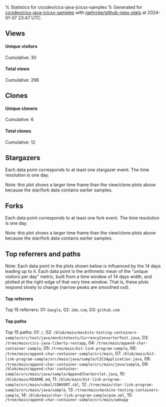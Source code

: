 % Statistics for cicsdev/cics-java-jcicsx-samples
% Generated for [cicsdev/cics-java-jcicsx-samples](https://github.com/cicsdev/cics-java-jcicsx-samples) with [jgehrcke/github-repo-stats](https://github.com/jgehrcke/github-repo-stats) at 2024-01-07 23:47 UTC.


## Views

#### Unique visitors
<div id="chart_views_unique" class="full-width-chart"></div>

Cumulative: 30

#### Total views
<div id="chart_views_total" class="full-width-chart"></div>

Cumulative: 296

<div class="pagebreak-for-print"> </div>

## Clones

#### Unique cloners
<div id="chart_clones_unique" class="full-width-chart"></div>

Cumulative: 6

#### Total clones
<div id="chart_clones_total" class="full-width-chart"></div>

Cumulative: 12



<div class="pagebreak-for-print"> </div>



## Stargazers

Each data point corresponds to at least one stargazer event.
The time resolution is one day.

<div id="chart_stargazers" class="full-width-chart"></div>


Note: this plot shows a larger time frame than the view/clone plots above because the star/fork data contains earlier samples.



## Forks

Each data point corresponds to at least one fork event.
The time resolution is one day.

<div id="chart_forks" class="full-width-chart"></div>


Note: this plot shows a larger time frame than the view/clone plots above because the star/fork data contains earlier samples.



<div class="pagebreak-for-print"> </div>



## Top referrers and paths


Note: Each data point in the plots shown below is influenced by the 14 days
leading up to it. Each data point is the arithmetic mean of the "unique
visitors per day" metric, built from a time window of 14 days width, and
plotted at the right edge of that very time window. That is, these plots
respond slowly to change (narrow peaks are smoothed out).




#### Top referrers


<div id="chart_referrers_top_n_alltime" class="full-width-chart"></div>

Top 15 referrers: 01: `Google`, 02: `ibm.com`, 03: `github.com`





#### Top paths


<div id="chart_paths_top_n_alltime" class="full-width-chart"></div>

Top 15 paths: 01: `/`, 02: `/blob/main/mockito-testing-containers-sample/src/test/java/mockitotests/CurrencyConverterTest.java`, 03: `/tree/main/cics-java-liberty-restapp`, 04: `/tree/main/append-char-container-sample`, 05: `/tree/main/bit-link-program-sample`, 06: `/tree/main/append-char-container-sample/src/main`, 07: `/blob/main/bit-link-program-sample/src/main/java/sample/CICSApplication.java`, 08: `/tree/main/append-char-container-sample/src/main/java/sample`, 09: `/blob/main/append-char-container-sample/src/main/java/sample/AppendCharServlet.java`, 10: `/blob/main/README.md`, 11: `/blob/main/bit-link-program-sample/src/main/cobol/CONVERT.cbl`, 12: `/tree/main/char-link-program-sample/src/main/java/sample`, 13: `/tree/main/mockito-testing-containers-sample`, 14: `/blob/main/char-link-program-sample/pom.xml`, 15: `/tree/main/append-char-container-sample/src/main/webapp`


<script type="text/javascript">
    vegaEmbed('#chart_views_unique', {"$schema": "https://vega.github.io/schema/vega-lite/v4.17.0.json", "config": {"arc": {"fill": "#1b1e23"}, "area": {"fill": "#1b1e23"}, "axisBottom": {"domainColor": "#a9b4c4", "gridColor": "#a9b4c4", "labelColor": "#1b1e23", "labelFont": "relative-mono-11-pitch-pro, Menlo, monospace", "tickColor": "#a9b4c4", "titleColor": "#1b1e23", "titleFont": "relative-mono-11-pitch-pro, Menlo, monospace"}, "axisLeft": {"domainColor": "#a9b4c4", "gridColor": "#a9b4c4", "labelColor": "#1b1e23", "labelFont": "relative-mono-11-pitch-pro, Menlo, monospace", "tickColor": "#a9b4c4", "titleColor": "#1b1e23", "titleFont": "relative-mono-11-pitch-pro, Menlo, monospace"}, "axisX": {"grid": false}, "axisY": {"grid": false, "labelBound": true}, "background": "#FFFFFF", "group": {"fill": "#FFFFFF"}, "header": {"fontWeight": 400, "labelFont": "relative-mono-11-pitch-pro, Menlo, monospace", "titleFont": "relative-mono-11-pitch-pro, Menlo, monospace"}, "legend": {"labelFont": "relative-mono-11-pitch-pro, Menlo, monospace", "symbolSize": 200, "symbolType": "circle", "titleFont": "relative-mono-11-pitch-pro, Menlo, monospace"}, "line": {"color": "#1b1e23", "stroke": "#1b1e23"}, "path": {"stroke": "#1b1e23"}, "point": {"color": "#1b1e23", "cursor": "pointer", "filled": true, "size": 20}, "range": {"category": ["#85a2f7", "#ea9755", "#7eb36a", "#f07071", "#bc85d9", "#e587b6", "#a9b4c4", "#d4c05e", "#64b9c4"]}, "style": {"bar": {"fill": "#1b1e23"}, "text": {"font": "relative-mono-11-pitch-pro, Menlo, monospace", "fontWeight": 400}}, "symbol": {"shape": "circle"}, "title": {"anchor": "start", "font": "relative-mono-11-pitch-pro, Menlo, monospace", "fontWeight": 400}, "trail": {"color": "#1b1e23", "stroke": "#1b1e23"}, "view": {"stroke": null}}, "data": {"name": "data-a4d1e5ecbe4753a35abaa3007c3e2a90"}, "datasets": {"data-a4d1e5ecbe4753a35abaa3007c3e2a90": [{"time": "2023-12-02T00:00:00+00:00", "views_total": 0, "views_unique": 0}, {"time": "2023-12-06T00:00:00+00:00", "views_total": 35, "views_unique": 3}, {"time": "2023-12-07T00:00:00+00:00", "views_total": 18, "views_unique": 5}, {"time": "2023-12-08T00:00:00+00:00", "views_total": 4, "views_unique": 2}, {"time": "2023-12-10T00:00:00+00:00", "views_total": 3, "views_unique": 2}, {"time": "2023-12-11T00:00:00+00:00", "views_total": 0, "views_unique": 0}, {"time": "2023-12-12T00:00:00+00:00", "views_total": 23, "views_unique": 2}, {"time": "2023-12-14T00:00:00+00:00", "views_total": 25, "views_unique": 3}, {"time": "2023-12-15T00:00:00+00:00", "views_total": 2, "views_unique": 1}, {"time": "2023-12-19T00:00:00+00:00", "views_total": 112, "views_unique": 1}, {"time": "2023-12-20T00:00:00+00:00", "views_total": 5, "views_unique": 2}, {"time": "2023-12-21T00:00:00+00:00", "views_total": 11, "views_unique": 1}, {"time": "2023-12-25T00:00:00+00:00", "views_total": 26, "views_unique": 2}, {"time": "2023-12-26T00:00:00+00:00", "views_total": 2, "views_unique": 1}, {"time": "2023-12-29T00:00:00+00:00", "views_total": 0, "views_unique": 0}, {"time": "2024-01-02T00:00:00+00:00", "views_total": 6, "views_unique": 2}, {"time": "2024-01-03T00:00:00+00:00", "views_total": 15, "views_unique": 1}, {"time": "2024-01-04T00:00:00+00:00", "views_total": 8, "views_unique": 1}, {"time": "2024-01-05T00:00:00+00:00", "views_total": 1, "views_unique": 1}]}, "encoding": {"tooltip": [{"field": "views_unique", "format": ".1f", "title": "views (u)", "type": "quantitative"}, {"field": "time", "format": "%B %e, %Y", "title": "date", "type": "temporal"}], "x": {"axis": {"labelAngle": 25}, "field": "time", "scale": {"domain": ["2023-12-02", "2024-01-05"]}, "timeUnit": "yearmonthdate", "title": "date", "type": "temporal"}, "y": {"axis": {}, "field": "views_unique", "scale": {"domain": [0, 5.5], "type": "linear", "zero": true}, "title": "unique views per day", "type": "quantitative"}}, "height": 200, "mark": {"point": true, "type": "line"}, "padding": 10, "width": "container"}, {"actions": false, "renderer": "svg"}).catch(console.error);
vegaEmbed('#chart_views_total', {"$schema": "https://vega.github.io/schema/vega-lite/v4.17.0.json", "config": {"arc": {"fill": "#1b1e23"}, "area": {"fill": "#1b1e23"}, "axisBottom": {"domainColor": "#a9b4c4", "gridColor": "#a9b4c4", "labelColor": "#1b1e23", "labelFont": "relative-mono-11-pitch-pro, Menlo, monospace", "tickColor": "#a9b4c4", "titleColor": "#1b1e23", "titleFont": "relative-mono-11-pitch-pro, Menlo, monospace"}, "axisLeft": {"domainColor": "#a9b4c4", "gridColor": "#a9b4c4", "labelColor": "#1b1e23", "labelFont": "relative-mono-11-pitch-pro, Menlo, monospace", "tickColor": "#a9b4c4", "titleColor": "#1b1e23", "titleFont": "relative-mono-11-pitch-pro, Menlo, monospace"}, "axisX": {"grid": false}, "axisY": {"grid": false, "labelBound": true}, "background": "#FFFFFF", "group": {"fill": "#FFFFFF"}, "header": {"fontWeight": 400, "labelFont": "relative-mono-11-pitch-pro, Menlo, monospace", "titleFont": "relative-mono-11-pitch-pro, Menlo, monospace"}, "legend": {"labelFont": "relative-mono-11-pitch-pro, Menlo, monospace", "symbolSize": 200, "symbolType": "circle", "titleFont": "relative-mono-11-pitch-pro, Menlo, monospace"}, "line": {"color": "#1b1e23", "stroke": "#1b1e23"}, "path": {"stroke": "#1b1e23"}, "point": {"color": "#1b1e23", "cursor": "pointer", "filled": true, "size": 20}, "range": {"category": ["#85a2f7", "#ea9755", "#7eb36a", "#f07071", "#bc85d9", "#e587b6", "#a9b4c4", "#d4c05e", "#64b9c4"]}, "style": {"bar": {"fill": "#1b1e23"}, "text": {"font": "relative-mono-11-pitch-pro, Menlo, monospace", "fontWeight": 400}}, "symbol": {"shape": "circle"}, "title": {"anchor": "start", "font": "relative-mono-11-pitch-pro, Menlo, monospace", "fontWeight": 400}, "trail": {"color": "#1b1e23", "stroke": "#1b1e23"}, "view": {"stroke": null}}, "data": {"name": "data-a4d1e5ecbe4753a35abaa3007c3e2a90"}, "datasets": {"data-a4d1e5ecbe4753a35abaa3007c3e2a90": [{"time": "2023-12-02T00:00:00+00:00", "views_total": 0, "views_unique": 0}, {"time": "2023-12-06T00:00:00+00:00", "views_total": 35, "views_unique": 3}, {"time": "2023-12-07T00:00:00+00:00", "views_total": 18, "views_unique": 5}, {"time": "2023-12-08T00:00:00+00:00", "views_total": 4, "views_unique": 2}, {"time": "2023-12-10T00:00:00+00:00", "views_total": 3, "views_unique": 2}, {"time": "2023-12-11T00:00:00+00:00", "views_total": 0, "views_unique": 0}, {"time": "2023-12-12T00:00:00+00:00", "views_total": 23, "views_unique": 2}, {"time": "2023-12-14T00:00:00+00:00", "views_total": 25, "views_unique": 3}, {"time": "2023-12-15T00:00:00+00:00", "views_total": 2, "views_unique": 1}, {"time": "2023-12-19T00:00:00+00:00", "views_total": 112, "views_unique": 1}, {"time": "2023-12-20T00:00:00+00:00", "views_total": 5, "views_unique": 2}, {"time": "2023-12-21T00:00:00+00:00", "views_total": 11, "views_unique": 1}, {"time": "2023-12-25T00:00:00+00:00", "views_total": 26, "views_unique": 2}, {"time": "2023-12-26T00:00:00+00:00", "views_total": 2, "views_unique": 1}, {"time": "2023-12-29T00:00:00+00:00", "views_total": 0, "views_unique": 0}, {"time": "2024-01-02T00:00:00+00:00", "views_total": 6, "views_unique": 2}, {"time": "2024-01-03T00:00:00+00:00", "views_total": 15, "views_unique": 1}, {"time": "2024-01-04T00:00:00+00:00", "views_total": 8, "views_unique": 1}, {"time": "2024-01-05T00:00:00+00:00", "views_total": 1, "views_unique": 1}]}, "encoding": {"tooltip": [{"field": "views_total", "format": ".1f", "title": "views (t)", "type": "quantitative"}, {"field": "time", "format": "%B %e, %Y", "title": "date", "type": "temporal"}], "x": {"axis": {"labelAngle": 25}, "field": "time", "scale": {"domain": ["2023-12-02", "2024-01-05"]}, "timeUnit": "yearmonthdate", "title": "date", "type": "temporal"}, "y": {"axis": {"values": [1, 10, 50, 100, 500, 1000, 5000, 10000]}, "field": "views_total", "scale": {"domain": [0, 123.20000000000002], "type": "symlog", "zero": true}, "title": "total views per day", "type": "quantitative"}}, "height": 200, "mark": {"point": true, "type": "line"}, "padding": 10, "width": "container"}, {"actions": false, "renderer": "svg"}).catch(console.error);
vegaEmbed('#chart_clones_unique', {"$schema": "https://vega.github.io/schema/vega-lite/v4.17.0.json", "config": {"arc": {"fill": "#1b1e23"}, "area": {"fill": "#1b1e23"}, "axisBottom": {"domainColor": "#a9b4c4", "gridColor": "#a9b4c4", "labelColor": "#1b1e23", "labelFont": "relative-mono-11-pitch-pro, Menlo, monospace", "tickColor": "#a9b4c4", "titleColor": "#1b1e23", "titleFont": "relative-mono-11-pitch-pro, Menlo, monospace"}, "axisLeft": {"domainColor": "#a9b4c4", "gridColor": "#a9b4c4", "labelColor": "#1b1e23", "labelFont": "relative-mono-11-pitch-pro, Menlo, monospace", "tickColor": "#a9b4c4", "titleColor": "#1b1e23", "titleFont": "relative-mono-11-pitch-pro, Menlo, monospace"}, "axisX": {"grid": false}, "axisY": {"grid": false, "labelBound": true}, "background": "#FFFFFF", "group": {"fill": "#FFFFFF"}, "header": {"fontWeight": 400, "labelFont": "relative-mono-11-pitch-pro, Menlo, monospace", "titleFont": "relative-mono-11-pitch-pro, Menlo, monospace"}, "legend": {"labelFont": "relative-mono-11-pitch-pro, Menlo, monospace", "symbolSize": 200, "symbolType": "circle", "titleFont": "relative-mono-11-pitch-pro, Menlo, monospace"}, "line": {"color": "#1b1e23", "stroke": "#1b1e23"}, "path": {"stroke": "#1b1e23"}, "point": {"color": "#1b1e23", "cursor": "pointer", "filled": true, "size": 20}, "range": {"category": ["#85a2f7", "#ea9755", "#7eb36a", "#f07071", "#bc85d9", "#e587b6", "#a9b4c4", "#d4c05e", "#64b9c4"]}, "style": {"bar": {"fill": "#1b1e23"}, "text": {"font": "relative-mono-11-pitch-pro, Menlo, monospace", "fontWeight": 400}}, "symbol": {"shape": "circle"}, "title": {"anchor": "start", "font": "relative-mono-11-pitch-pro, Menlo, monospace", "fontWeight": 400}, "trail": {"color": "#1b1e23", "stroke": "#1b1e23"}, "view": {"stroke": null}}, "data": {"name": "data-2cc2543a3fc7b905edb83a11fe851ef0"}, "datasets": {"data-2cc2543a3fc7b905edb83a11fe851ef0": [{"clones_total": 6, "clones_unique": 1, "time": "2023-12-02T00:00:00+00:00"}, {"clones_total": 1, "clones_unique": 1, "time": "2023-12-06T00:00:00+00:00"}, {"clones_total": 1, "clones_unique": 1, "time": "2023-12-07T00:00:00+00:00"}, {"clones_total": 0, "clones_unique": 0, "time": "2023-12-08T00:00:00+00:00"}, {"clones_total": 0, "clones_unique": 0, "time": "2023-12-10T00:00:00+00:00"}, {"clones_total": 1, "clones_unique": 1, "time": "2023-12-11T00:00:00+00:00"}, {"clones_total": 0, "clones_unique": 0, "time": "2023-12-12T00:00:00+00:00"}, {"clones_total": 0, "clones_unique": 0, "time": "2023-12-14T00:00:00+00:00"}, {"clones_total": 0, "clones_unique": 0, "time": "2023-12-15T00:00:00+00:00"}, {"clones_total": 0, "clones_unique": 0, "time": "2023-12-19T00:00:00+00:00"}, {"clones_total": 0, "clones_unique": 0, "time": "2023-12-20T00:00:00+00:00"}, {"clones_total": 0, "clones_unique": 0, "time": "2023-12-21T00:00:00+00:00"}, {"clones_total": 0, "clones_unique": 0, "time": "2023-12-25T00:00:00+00:00"}, {"clones_total": 0, "clones_unique": 0, "time": "2023-12-26T00:00:00+00:00"}, {"clones_total": 2, "clones_unique": 1, "time": "2023-12-29T00:00:00+00:00"}, {"clones_total": 0, "clones_unique": 0, "time": "2024-01-02T00:00:00+00:00"}, {"clones_total": 0, "clones_unique": 0, "time": "2024-01-03T00:00:00+00:00"}, {"clones_total": 1, "clones_unique": 1, "time": "2024-01-04T00:00:00+00:00"}, {"clones_total": 0, "clones_unique": 0, "time": "2024-01-05T00:00:00+00:00"}]}, "encoding": {"tooltip": [{"field": "clones_unique", "format": ".1f", "title": "clones (u)", "type": "quantitative"}, {"field": "time", "format": "%B %e, %Y", "title": "date", "type": "temporal"}], "x": {"axis": {"labelAngle": 25}, "field": "time", "scale": {"domain": ["2023-12-02", "2024-01-05"]}, "timeUnit": "yearmonthdate", "title": "date", "type": "temporal"}, "y": {"axis": {}, "field": "clones_unique", "scale": {"domain": [0, 1.1], "type": "linear", "zero": true}, "title": "unique clones per day", "type": "quantitative"}}, "height": 200, "mark": {"point": true, "type": "line"}, "padding": 10, "width": "container"}, {"actions": false, "renderer": "svg"}).catch(console.error);
vegaEmbed('#chart_clones_total', {"$schema": "https://vega.github.io/schema/vega-lite/v4.17.0.json", "config": {"arc": {"fill": "#1b1e23"}, "area": {"fill": "#1b1e23"}, "axisBottom": {"domainColor": "#a9b4c4", "gridColor": "#a9b4c4", "labelColor": "#1b1e23", "labelFont": "relative-mono-11-pitch-pro, Menlo, monospace", "tickColor": "#a9b4c4", "titleColor": "#1b1e23", "titleFont": "relative-mono-11-pitch-pro, Menlo, monospace"}, "axisLeft": {"domainColor": "#a9b4c4", "gridColor": "#a9b4c4", "labelColor": "#1b1e23", "labelFont": "relative-mono-11-pitch-pro, Menlo, monospace", "tickColor": "#a9b4c4", "titleColor": "#1b1e23", "titleFont": "relative-mono-11-pitch-pro, Menlo, monospace"}, "axisX": {"grid": false}, "axisY": {"grid": false, "labelBound": true}, "background": "#FFFFFF", "group": {"fill": "#FFFFFF"}, "header": {"fontWeight": 400, "labelFont": "relative-mono-11-pitch-pro, Menlo, monospace", "titleFont": "relative-mono-11-pitch-pro, Menlo, monospace"}, "legend": {"labelFont": "relative-mono-11-pitch-pro, Menlo, monospace", "symbolSize": 200, "symbolType": "circle", "titleFont": "relative-mono-11-pitch-pro, Menlo, monospace"}, "line": {"color": "#1b1e23", "stroke": "#1b1e23"}, "path": {"stroke": "#1b1e23"}, "point": {"color": "#1b1e23", "cursor": "pointer", "filled": true, "size": 20}, "range": {"category": ["#85a2f7", "#ea9755", "#7eb36a", "#f07071", "#bc85d9", "#e587b6", "#a9b4c4", "#d4c05e", "#64b9c4"]}, "style": {"bar": {"fill": "#1b1e23"}, "text": {"font": "relative-mono-11-pitch-pro, Menlo, monospace", "fontWeight": 400}}, "symbol": {"shape": "circle"}, "title": {"anchor": "start", "font": "relative-mono-11-pitch-pro, Menlo, monospace", "fontWeight": 400}, "trail": {"color": "#1b1e23", "stroke": "#1b1e23"}, "view": {"stroke": null}}, "data": {"name": "data-2cc2543a3fc7b905edb83a11fe851ef0"}, "datasets": {"data-2cc2543a3fc7b905edb83a11fe851ef0": [{"clones_total": 6, "clones_unique": 1, "time": "2023-12-02T00:00:00+00:00"}, {"clones_total": 1, "clones_unique": 1, "time": "2023-12-06T00:00:00+00:00"}, {"clones_total": 1, "clones_unique": 1, "time": "2023-12-07T00:00:00+00:00"}, {"clones_total": 0, "clones_unique": 0, "time": "2023-12-08T00:00:00+00:00"}, {"clones_total": 0, "clones_unique": 0, "time": "2023-12-10T00:00:00+00:00"}, {"clones_total": 1, "clones_unique": 1, "time": "2023-12-11T00:00:00+00:00"}, {"clones_total": 0, "clones_unique": 0, "time": "2023-12-12T00:00:00+00:00"}, {"clones_total": 0, "clones_unique": 0, "time": "2023-12-14T00:00:00+00:00"}, {"clones_total": 0, "clones_unique": 0, "time": "2023-12-15T00:00:00+00:00"}, {"clones_total": 0, "clones_unique": 0, "time": "2023-12-19T00:00:00+00:00"}, {"clones_total": 0, "clones_unique": 0, "time": "2023-12-20T00:00:00+00:00"}, {"clones_total": 0, "clones_unique": 0, "time": "2023-12-21T00:00:00+00:00"}, {"clones_total": 0, "clones_unique": 0, "time": "2023-12-25T00:00:00+00:00"}, {"clones_total": 0, "clones_unique": 0, "time": "2023-12-26T00:00:00+00:00"}, {"clones_total": 2, "clones_unique": 1, "time": "2023-12-29T00:00:00+00:00"}, {"clones_total": 0, "clones_unique": 0, "time": "2024-01-02T00:00:00+00:00"}, {"clones_total": 0, "clones_unique": 0, "time": "2024-01-03T00:00:00+00:00"}, {"clones_total": 1, "clones_unique": 1, "time": "2024-01-04T00:00:00+00:00"}, {"clones_total": 0, "clones_unique": 0, "time": "2024-01-05T00:00:00+00:00"}]}, "encoding": {"tooltip": [{"field": "clones_total", "format": ".1f", "title": "clones (t)", "type": "quantitative"}, {"field": "time", "format": "%B %e, %Y", "title": "date", "type": "temporal"}], "x": {"axis": {"labelAngle": 25}, "field": "time", "scale": {"domain": ["2023-12-02", "2024-01-05"]}, "timeUnit": "yearmonthdate", "title": "date", "type": "temporal"}, "y": {"axis": {}, "field": "clones_total", "scale": {"domain": [0, 6.6000000000000005], "type": "linear", "zero": true}, "title": "total clones per day", "type": "quantitative"}}, "height": 200, "mark": {"point": true, "type": "line"}, "padding": 10, "width": "container"}, {"actions": false, "renderer": "svg"}).catch(console.error);
vegaEmbed('#chart_stargazers', {"$schema": "https://vega.github.io/schema/vega-lite/v4.17.0.json", "config": {"arc": {"fill": "#1b1e23"}, "area": {"fill": "#1b1e23"}, "axisBottom": {"domainColor": "#a9b4c4", "gridColor": "#a9b4c4", "labelColor": "#1b1e23", "labelFont": "relative-mono-11-pitch-pro, Menlo, monospace", "tickColor": "#a9b4c4", "titleColor": "#1b1e23", "titleFont": "relative-mono-11-pitch-pro, Menlo, monospace"}, "axisLeft": {"domainColor": "#a9b4c4", "gridColor": "#a9b4c4", "labelColor": "#1b1e23", "labelFont": "relative-mono-11-pitch-pro, Menlo, monospace", "tickColor": "#a9b4c4", "titleColor": "#1b1e23", "titleFont": "relative-mono-11-pitch-pro, Menlo, monospace"}, "axisX": {"grid": false}, "axisY": {"grid": false}, "background": "#FFFFFF", "group": {"fill": "#FFFFFF"}, "header": {"fontWeight": 400, "labelFont": "relative-mono-11-pitch-pro, Menlo, monospace", "titleFont": "relative-mono-11-pitch-pro, Menlo, monospace"}, "legend": {"labelFont": "relative-mono-11-pitch-pro, Menlo, monospace", "symbolSize": 200, "symbolType": "circle", "titleFont": "relative-mono-11-pitch-pro, Menlo, monospace"}, "line": {"color": "#1b1e23", "stroke": "#1b1e23"}, "path": {"stroke": "#1b1e23"}, "point": {"color": "#1b1e23", "cursor": "pointer", "filled": true, "size": 50}, "range": {"category": ["#85a2f7", "#ea9755", "#7eb36a", "#f07071", "#bc85d9", "#e587b6", "#a9b4c4", "#d4c05e", "#64b9c4"]}, "style": {"bar": {"fill": "#1b1e23"}, "text": {"font": "relative-mono-11-pitch-pro, Menlo, monospace", "fontWeight": 400}}, "symbol": {"shape": "circle"}, "title": {"anchor": "start", "font": "relative-mono-11-pitch-pro, Menlo, monospace", "fontWeight": 400}, "trail": {"color": "#1b1e23", "stroke": "#1b1e23"}, "view": {"stroke": null}}, "data": {"name": "data-68264d0a0346630ba057f01dd9ee8069"}, "datasets": {"data-68264d0a0346630ba057f01dd9ee8069": [{"stars_cumulative": 1, "time": "2021-08-04T02:33:10+00:00"}, {"stars_cumulative": 2, "time": "2022-02-01T12:54:04+00:00"}, {"stars_cumulative": 3, "time": "2022-06-27T03:25:07+00:00"}, {"stars_cumulative": 4, "time": "2022-08-08T09:52:22+00:00"}, {"stars_cumulative": 5, "time": "2023-02-24T14:55:46+00:00"}, {"stars_cumulative": 6, "time": "2023-10-12T12:13:36+00:00"}]}, "encoding": {"tooltip": [{"field": "stars_cumulative", "format": "d", "title": "stars", "type": "quantitative"}, {"field": "time", "format": "%B %e, %Y", "title": "date", "type": "temporal"}], "x": {"axis": {"labelAngle": 25}, "field": "time", "scale": {"domain": ["2020-06-11", "2024-01-05"]}, "timeUnit": "yearmonthdate", "title": "date", "type": "temporal"}, "y": {"field": "stars_cumulative", "scale": {"domain": [0, 6.6000000000000005], "zero": true}, "title": "stargazer count (cumulative)", "type": "quantitative"}}, "height": 300, "mark": {"point": true, "type": "line"}, "padding": 10, "width": "container"}, {"actions": false, "renderer": "svg"}).catch(console.error);
vegaEmbed('#chart_forks', {"$schema": "https://vega.github.io/schema/vega-lite/v4.17.0.json", "config": {"arc": {"fill": "#1b1e23"}, "area": {"fill": "#1b1e23"}, "axisBottom": {"domainColor": "#a9b4c4", "gridColor": "#a9b4c4", "labelColor": "#1b1e23", "labelFont": "relative-mono-11-pitch-pro, Menlo, monospace", "tickColor": "#a9b4c4", "titleColor": "#1b1e23", "titleFont": "relative-mono-11-pitch-pro, Menlo, monospace"}, "axisLeft": {"domainColor": "#a9b4c4", "gridColor": "#a9b4c4", "labelColor": "#1b1e23", "labelFont": "relative-mono-11-pitch-pro, Menlo, monospace", "tickColor": "#a9b4c4", "titleColor": "#1b1e23", "titleFont": "relative-mono-11-pitch-pro, Menlo, monospace"}, "axisX": {"grid": false}, "axisY": {"grid": false}, "background": "#FFFFFF", "group": {"fill": "#FFFFFF"}, "header": {"fontWeight": 400, "labelFont": "relative-mono-11-pitch-pro, Menlo, monospace", "titleFont": "relative-mono-11-pitch-pro, Menlo, monospace"}, "legend": {"labelFont": "relative-mono-11-pitch-pro, Menlo, monospace", "symbolSize": 200, "symbolType": "circle", "titleFont": "relative-mono-11-pitch-pro, Menlo, monospace"}, "line": {"color": "#1b1e23", "stroke": "#1b1e23"}, "path": {"stroke": "#1b1e23"}, "point": {"color": "#1b1e23", "cursor": "pointer", "filled": true, "size": 50}, "range": {"category": ["#85a2f7", "#ea9755", "#7eb36a", "#f07071", "#bc85d9", "#e587b6", "#a9b4c4", "#d4c05e", "#64b9c4"]}, "style": {"bar": {"fill": "#1b1e23"}, "text": {"font": "relative-mono-11-pitch-pro, Menlo, monospace", "fontWeight": 400}}, "symbol": {"shape": "circle"}, "title": {"anchor": "start", "font": "relative-mono-11-pitch-pro, Menlo, monospace", "fontWeight": 400}, "trail": {"color": "#1b1e23", "stroke": "#1b1e23"}, "view": {"stroke": null}}, "data": {"name": "data-6dd9a75be88588082e2fb2010bb09348"}, "datasets": {"data-6dd9a75be88588082e2fb2010bb09348": [{"forks_cumulative": 1, "time": "2020-06-11T13:12:21+00:00"}, {"forks_cumulative": 2, "time": "2020-11-13T16:11:03+00:00"}, {"forks_cumulative": 3, "time": "2021-03-09T06:52:12+00:00"}, {"forks_cumulative": 4, "time": "2022-02-01T12:54:07+00:00"}]}, "encoding": {"tooltip": [{"field": "forks_cumulative", "format": "d", "title": "forks", "type": "quantitative"}, {"field": "time", "format": "%B %e, %Y", "title": "date", "type": "temporal"}], "x": {"axis": {"labelAngle": 25}, "field": "time", "scale": {"domain": ["2020-06-11", "2024-01-05"]}, "timeUnit": "yearmonthdate", "title": "date", "type": "temporal"}, "y": {"field": "forks_cumulative", "scale": {"domain": [0, 4.4], "zero": true}, "title": "fork count (cumulative)", "type": "quantitative"}}, "height": 300, "mark": {"point": true, "type": "line"}, "padding": 10, "width": "container"}, {"actions": false, "renderer": "svg"}).catch(console.error);
vegaEmbed('#chart_referrers_top_n_alltime', {"$schema": "https://vega.github.io/schema/vega-lite/v4.17.0.json", "config": {"arc": {"fill": "#1b1e23"}, "area": {"fill": "#1b1e23"}, "axisBottom": {"domainColor": "#a9b4c4", "gridColor": "#a9b4c4", "labelColor": "#1b1e23", "labelFont": "relative-mono-11-pitch-pro, Menlo, monospace", "tickColor": "#a9b4c4", "titleColor": "#1b1e23", "titleFont": "relative-mono-11-pitch-pro, Menlo, monospace"}, "axisLeft": {"domainColor": "#a9b4c4", "gridColor": "#a9b4c4", "labelColor": "#1b1e23", "labelFont": "relative-mono-11-pitch-pro, Menlo, monospace", "tickColor": "#a9b4c4", "titleColor": "#1b1e23", "titleFont": "relative-mono-11-pitch-pro, Menlo, monospace"}, "axisX": {"grid": false}, "axisY": {"grid": false}, "background": "#FFFFFF", "group": {"fill": "#FFFFFF"}, "header": {"fontWeight": 400, "labelFont": "relative-mono-11-pitch-pro, Menlo, monospace", "titleFont": "relative-mono-11-pitch-pro, Menlo, monospace"}, "legend": {"labelFont": "relative-mono-11-pitch-pro, Menlo, monospace", "symbolSize": 200, "symbolType": "circle", "titleFont": "relative-mono-11-pitch-pro, Menlo, monospace"}, "line": {"color": "#1b1e23", "stroke": "#1b1e23"}, "path": {"stroke": "#1b1e23"}, "point": {"color": "#1b1e23", "cursor": "pointer", "filled": true, "size": 30}, "range": {"category": ["#85a2f7", "#ea9755", "#7eb36a", "#f07071", "#bc85d9", "#e587b6", "#a9b4c4", "#d4c05e", "#64b9c4"]}, "style": {"bar": {"fill": "#1b1e23"}, "text": {"font": "relative-mono-11-pitch-pro, Menlo, monospace", "fontWeight": 400}}, "symbol": {"shape": "circle"}, "title": {"anchor": "start", "font": "relative-mono-11-pitch-pro, Menlo, monospace", "fontWeight": 400}, "trail": {"color": "#1b1e23", "stroke": "#1b1e23"}, "view": {"stroke": null}}, "data": {"name": "data-7797c1fb229df434cb4d626d53ab25de"}, "datasets": {"data-7797c1fb229df434cb4d626d53ab25de": [{"referrer": "Google", "time": "2023-12-15T00:00:00+00:00", "views_unique": 7, "views_unique_norm": 0.5}, {"referrer": "Google", "time": "2023-12-16T00:00:00+00:00", "views_unique": 8, "views_unique_norm": 0.5714285714285714}, {"referrer": "Google", "time": "2023-12-17T00:00:00+00:00", "views_unique": 8, "views_unique_norm": 0.5714285714285714}, {"referrer": "Google", "time": "2023-12-18T00:00:00+00:00", "views_unique": 8, "views_unique_norm": 0.5714285714285714}, {"referrer": "Google", "time": "2023-12-19T00:00:00+00:00", "views_unique": 8, "views_unique_norm": 0.5714285714285714}, {"referrer": "Google", "time": "2023-12-20T00:00:00+00:00", "views_unique": 5, "views_unique_norm": 0.35714285714285715}, {"referrer": "Google", "time": "2023-12-21T00:00:00+00:00", "views_unique": 6, "views_unique_norm": 0.42857142857142855}, {"referrer": "Google", "time": "2023-12-22T00:00:00+00:00", "views_unique": 6, "views_unique_norm": 0.42857142857142855}, {"referrer": "Google", "time": "2023-12-23T00:00:00+00:00", "views_unique": 6, "views_unique_norm": 0.42857142857142855}, {"referrer": "Google", "time": "2023-12-24T00:00:00+00:00", "views_unique": 5, "views_unique_norm": 0.35714285714285715}, {"referrer": "Google", "time": "2023-12-25T00:00:00+00:00", "views_unique": 5, "views_unique_norm": 0.35714285714285715}, {"referrer": "Google", "time": "2023-12-26T00:00:00+00:00", "views_unique": 7, "views_unique_norm": 0.5}, {"referrer": "Google", "time": "2023-12-27T00:00:00+00:00", "views_unique": 8, "views_unique_norm": 0.5714285714285714}, {"referrer": "Google", "time": "2023-12-28T00:00:00+00:00", "views_unique": 5, "views_unique_norm": 0.35714285714285715}, {"referrer": "Google", "time": "2023-12-29T00:00:00+00:00", "views_unique": 4, "views_unique_norm": 0.2857142857142857}, {"referrer": "Google", "time": "2023-12-30T00:00:00+00:00", "views_unique": 4, "views_unique_norm": 0.2857142857142857}, {"referrer": "Google", "time": "2023-12-31T00:00:00+00:00", "views_unique": 4, "views_unique_norm": 0.2857142857142857}, {"referrer": "Google", "time": "2024-01-01T00:00:00+00:00", "views_unique": 4, "views_unique_norm": 0.2857142857142857}, {"referrer": "Google", "time": "2024-01-02T00:00:00+00:00", "views_unique": 4, "views_unique_norm": 0.2857142857142857}, {"referrer": "Google", "time": "2024-01-03T00:00:00+00:00", "views_unique": 3, "views_unique_norm": 0.21428571428571427}, {"referrer": "Google", "time": "2024-01-04T00:00:00+00:00", "views_unique": 4, "views_unique_norm": 0.2857142857142857}, {"referrer": "Google", "time": "2024-01-05T00:00:00+00:00", "views_unique": 4, "views_unique_norm": 0.2857142857142857}, {"referrer": "Google", "time": "2024-01-06T00:00:00+00:00", "views_unique": 4, "views_unique_norm": 0.2857142857142857}, {"referrer": "Google", "time": "2024-01-07T00:00:00+00:00", "views_unique": 4, "views_unique_norm": 0.2857142857142857}, {"referrer": "ibm.com", "time": "2023-12-15T00:00:00+00:00", "views_unique": 2, "views_unique_norm": 0.14285714285714285}, {"referrer": "ibm.com", "time": "2023-12-16T00:00:00+00:00", "views_unique": 2, "views_unique_norm": 0.14285714285714285}, {"referrer": "ibm.com", "time": "2023-12-17T00:00:00+00:00", "views_unique": 2, "views_unique_norm": 0.14285714285714285}, {"referrer": "ibm.com", "time": "2023-12-18T00:00:00+00:00", "views_unique": 2, "views_unique_norm": 0.14285714285714285}, {"referrer": "ibm.com", "time": "2023-12-19T00:00:00+00:00", "views_unique": 2, "views_unique_norm": 0.14285714285714285}, {"referrer": "ibm.com", "time": "2023-12-20T00:00:00+00:00", "views_unique": 3, "views_unique_norm": 0.21428571428571427}, {"referrer": "ibm.com", "time": "2023-12-21T00:00:00+00:00", "views_unique": 3, "views_unique_norm": 0.21428571428571427}, {"referrer": "ibm.com", "time": "2023-12-22T00:00:00+00:00", "views_unique": 3, "views_unique_norm": 0.21428571428571427}, {"referrer": "ibm.com", "time": "2023-12-23T00:00:00+00:00", "views_unique": 3, "views_unique_norm": 0.21428571428571427}, {"referrer": "ibm.com", "time": "2023-12-24T00:00:00+00:00", "views_unique": 3, "views_unique_norm": 0.21428571428571427}, {"referrer": "ibm.com", "time": "2023-12-25T00:00:00+00:00", "views_unique": 3, "views_unique_norm": 0.21428571428571427}, {"referrer": "ibm.com", "time": "2023-12-26T00:00:00+00:00", "views_unique": 2, "views_unique_norm": 0.14285714285714285}, {"referrer": "ibm.com", "time": "2023-12-27T00:00:00+00:00", "views_unique": 2, "views_unique_norm": 0.14285714285714285}, {"referrer": "ibm.com", "time": "2023-12-28T00:00:00+00:00", "views_unique": 2, "views_unique_norm": 0.14285714285714285}, {"referrer": "ibm.com", "time": "2023-12-29T00:00:00+00:00", "views_unique": 2, "views_unique_norm": 0.14285714285714285}, {"referrer": "ibm.com", "time": "2023-12-30T00:00:00+00:00", "views_unique": 2, "views_unique_norm": 0.14285714285714285}, {"referrer": "ibm.com", "time": "2023-12-31T00:00:00+00:00", "views_unique": 2, "views_unique_norm": 0.14285714285714285}, {"referrer": "ibm.com", "time": "2024-01-01T00:00:00+00:00", "views_unique": 2, "views_unique_norm": 0.14285714285714285}, {"referrer": "ibm.com", "time": "2024-01-02T00:00:00+00:00", "views_unique": 1, "views_unique_norm": 0.07142857142857142}, {"referrer": "ibm.com", "time": "2024-01-03T00:00:00+00:00", "views_unique": 1, "views_unique_norm": 0.07142857142857142}, {"referrer": "ibm.com", "time": "2024-01-04T00:00:00+00:00", "views_unique": 1, "views_unique_norm": 0.07142857142857142}, {"referrer": "ibm.com", "time": "2024-01-05T00:00:00+00:00", "views_unique": 1, "views_unique_norm": 0.07142857142857142}, {"referrer": "ibm.com", "time": "2024-01-06T00:00:00+00:00", "views_unique": 2, "views_unique_norm": 0.14285714285714285}, {"referrer": "ibm.com", "time": "2024-01-07T00:00:00+00:00", "views_unique": 2, "views_unique_norm": 0.14285714285714285}, {"referrer": "github.com", "time": "2023-12-15T00:00:00+00:00", "views_unique": 1, "views_unique_norm": 0.07142857142857142}, {"referrer": "github.com", "time": "2023-12-16T00:00:00+00:00", "views_unique": 1, "views_unique_norm": 0.07142857142857142}, {"referrer": "github.com", "time": "2023-12-17T00:00:00+00:00", "views_unique": 1, "views_unique_norm": 0.07142857142857142}, {"referrer": "github.com", "time": "2023-12-18T00:00:00+00:00", "views_unique": 1, "views_unique_norm": 0.07142857142857142}, {"referrer": "github.com", "time": "2023-12-19T00:00:00+00:00", "views_unique": 1, "views_unique_norm": 0.07142857142857142}, {"referrer": "github.com", "time": "2023-12-20T00:00:00+00:00", "views_unique": 1, "views_unique_norm": 0.07142857142857142}, {"referrer": "github.com", "time": "2023-12-21T00:00:00+00:00", "views_unique": 1, "views_unique_norm": 0.07142857142857142}, {"referrer": "github.com", "time": "2023-12-22T00:00:00+00:00", "views_unique": 2, "views_unique_norm": 0.14285714285714285}, {"referrer": "github.com", "time": "2023-12-23T00:00:00+00:00", "views_unique": 2, "views_unique_norm": 0.14285714285714285}, {"referrer": "github.com", "time": "2023-12-24T00:00:00+00:00", "views_unique": 2, "views_unique_norm": 0.14285714285714285}, {"referrer": "github.com", "time": "2023-12-25T00:00:00+00:00", "views_unique": 2, "views_unique_norm": 0.14285714285714285}, {"referrer": "github.com", "time": "2023-12-26T00:00:00+00:00", "views_unique": 1, "views_unique_norm": 0.07142857142857142}, {"referrer": "github.com", "time": "2023-12-27T00:00:00+00:00", "views_unique": 1, "views_unique_norm": 0.07142857142857142}, {"referrer": "github.com", "time": "2023-12-28T00:00:00+00:00", "views_unique": 1, "views_unique_norm": 0.07142857142857142}, {"referrer": "github.com", "time": "2023-12-29T00:00:00+00:00", "views_unique": 1, "views_unique_norm": 0.07142857142857142}, {"referrer": "github.com", "time": "2023-12-30T00:00:00+00:00", "views_unique": 1, "views_unique_norm": 0.07142857142857142}, {"referrer": "github.com", "time": "2023-12-31T00:00:00+00:00", "views_unique": 1, "views_unique_norm": 0.07142857142857142}, {"referrer": "github.com", "time": "2024-01-01T00:00:00+00:00", "views_unique": 1, "views_unique_norm": 0.07142857142857142}, {"referrer": "github.com", "time": "2024-01-02T00:00:00+00:00", "views_unique": 1, "views_unique_norm": 0.07142857142857142}, {"referrer": "github.com", "time": "2024-01-03T00:00:00+00:00", "views_unique": 2, "views_unique_norm": 0.14285714285714285}, {"referrer": "github.com", "time": "2024-01-04T00:00:00+00:00", "views_unique": 1, "views_unique_norm": 0.07142857142857142}, {"referrer": "github.com", "time": "2024-01-05T00:00:00+00:00", "views_unique": 1, "views_unique_norm": 0.07142857142857142}, {"referrer": "github.com", "time": "2024-01-06T00:00:00+00:00", "views_unique": 1, "views_unique_norm": 0.07142857142857142}, {"referrer": "github.com", "time": "2024-01-07T00:00:00+00:00", "views_unique": 1, "views_unique_norm": 0.07142857142857142}]}, "encoding": {"color": {"field": "referrer", "legend": {"direction": "vertical", "orient": "top", "title": "Legend:"}, "sort": {"field": "order"}, "type": "nominal"}, "tooltip": [{"field": "referrer", "type": "nominal"}, {"field": "views_unique_norm", "format": ".2f", "title": "views (14d mean)", "type": "quantitative"}, {"field": "time", "format": "%B %e, %Y", "title": "date", "type": "temporal"}], "x": {"axis": {"labelAngle": 25}, "field": "time", "scale": {"domain": ["2023-12-02", "2024-01-05"]}, "timeUnit": "yearmonthdate", "title": "date", "type": "temporal"}, "y": {"field": "views_unique_norm", "scale": {"domain": [0, 0.6285714285714286], "type": "linear", "zero": true}, "title": "unique visitors per day (mean from last 14 days)", "type": "quantitative"}}, "height": 300, "mark": {"point": true, "type": "line"}, "padding": 10, "width": "container"}, {"actions": false, "renderer": "svg"}).catch(console.error);
vegaEmbed('#chart_paths_top_n_alltime', {"$schema": "https://vega.github.io/schema/vega-lite/v4.17.0.json", "config": {"arc": {"fill": "#1b1e23"}, "area": {"fill": "#1b1e23"}, "axisBottom": {"domainColor": "#a9b4c4", "gridColor": "#a9b4c4", "labelColor": "#1b1e23", "labelFont": "relative-mono-11-pitch-pro, Menlo, monospace", "tickColor": "#a9b4c4", "titleColor": "#1b1e23", "titleFont": "relative-mono-11-pitch-pro, Menlo, monospace"}, "axisLeft": {"domainColor": "#a9b4c4", "gridColor": "#a9b4c4", "labelColor": "#1b1e23", "labelFont": "relative-mono-11-pitch-pro, Menlo, monospace", "tickColor": "#a9b4c4", "titleColor": "#1b1e23", "titleFont": "relative-mono-11-pitch-pro, Menlo, monospace"}, "axisX": {"grid": false}, "axisY": {"grid": false}, "background": "#FFFFFF", "group": {"fill": "#FFFFFF"}, "header": {"fontWeight": 400, "labelFont": "relative-mono-11-pitch-pro, Menlo, monospace", "titleFont": "relative-mono-11-pitch-pro, Menlo, monospace"}, "legend": {"labelFont": "relative-mono-11-pitch-pro, Menlo, monospace", "symbolSize": 200, "symbolType": "circle", "titleFont": "relative-mono-11-pitch-pro, Menlo, monospace"}, "line": {"color": "#1b1e23", "stroke": "#1b1e23"}, "path": {"stroke": "#1b1e23"}, "point": {"color": "#1b1e23", "cursor": "pointer", "filled": true, "size": 30}, "range": {"category": ["#85a2f7", "#ea9755", "#7eb36a", "#f07071", "#bc85d9", "#e587b6", "#a9b4c4", "#d4c05e", "#64b9c4"]}, "style": {"bar": {"fill": "#1b1e23"}, "text": {"font": "relative-mono-11-pitch-pro, Menlo, monospace", "fontWeight": 400}}, "symbol": {"shape": "circle"}, "title": {"anchor": "start", "font": "relative-mono-11-pitch-pro, Menlo, monospace", "fontWeight": 400}, "trail": {"color": "#1b1e23", "stroke": "#1b1e23"}, "view": {"stroke": null}}, "data": {"name": "data-a5bf4ee83b242b72130759e38c35a49d"}, "datasets": {"data-a5bf4ee83b242b72130759e38c35a49d": [{"path": "/", "time": "2023-12-15T00:00:00+00:00", "views_unique": 9.0, "views_unique_norm": 0.6428571428571429}, {"path": "/", "time": "2023-12-16T00:00:00+00:00", "views_unique": 9.0, "views_unique_norm": 0.6428571428571429}, {"path": "/", "time": "2023-12-17T00:00:00+00:00", "views_unique": 9.0, "views_unique_norm": 0.6428571428571429}, {"path": "/", "time": "2023-12-18T00:00:00+00:00", "views_unique": 9.0, "views_unique_norm": 0.6428571428571429}, {"path": "/", "time": "2023-12-19T00:00:00+00:00", "views_unique": 9.0, "views_unique_norm": 0.6428571428571429}, {"path": "/", "time": "2023-12-20T00:00:00+00:00", "views_unique": 9.0, "views_unique_norm": 0.6428571428571429}, {"path": "/", "time": "2023-12-21T00:00:00+00:00", "views_unique": 8.0, "views_unique_norm": 0.5714285714285714}, {"path": "/", "time": "2023-12-22T00:00:00+00:00", "views_unique": 9.0, "views_unique_norm": 0.6428571428571429}, {"path": "/", "time": "2023-12-23T00:00:00+00:00", "views_unique": 9.0, "views_unique_norm": 0.6428571428571429}, {"path": "/", "time": "2023-12-24T00:00:00+00:00", "views_unique": 8.0, "views_unique_norm": 0.5714285714285714}, {"path": "/", "time": "2023-12-25T00:00:00+00:00", "views_unique": 8.0, "views_unique_norm": 0.5714285714285714}, {"path": "/", "time": "2023-12-26T00:00:00+00:00", "views_unique": 8.0, "views_unique_norm": 0.5714285714285714}, {"path": "/", "time": "2023-12-27T00:00:00+00:00", "views_unique": 8.0, "views_unique_norm": 0.5714285714285714}, {"path": "/", "time": "2023-12-28T00:00:00+00:00", "views_unique": null, "views_unique_norm": null}, {"path": "/", "time": "2023-12-29T00:00:00+00:00", "views_unique": 5.0, "views_unique_norm": 0.35714285714285715}, {"path": "/", "time": "2023-12-30T00:00:00+00:00", "views_unique": 5.0, "views_unique_norm": 0.35714285714285715}, {"path": "/", "time": "2023-12-31T00:00:00+00:00", "views_unique": 5.0, "views_unique_norm": 0.35714285714285715}, {"path": "/", "time": "2024-01-01T00:00:00+00:00", "views_unique": 5.0, "views_unique_norm": 0.35714285714285715}, {"path": "/", "time": "2024-01-02T00:00:00+00:00", "views_unique": 4.0, "views_unique_norm": 0.2857142857142857}, {"path": "/", "time": "2024-01-03T00:00:00+00:00", "views_unique": 5.0, "views_unique_norm": 0.35714285714285715}, {"path": "/", "time": "2024-01-04T00:00:00+00:00", "views_unique": 5.0, "views_unique_norm": 0.35714285714285715}, {"path": "/", "time": "2024-01-05T00:00:00+00:00", "views_unique": 5.0, "views_unique_norm": 0.35714285714285715}, {"path": "/", "time": "2024-01-06T00:00:00+00:00", "views_unique": 6.0, "views_unique_norm": 0.42857142857142855}, {"path": "/", "time": "2024-01-07T00:00:00+00:00", "views_unique": 6.0, "views_unique_norm": 0.42857142857142855}, {"path": "/blob/main/mockito-testing-containers-sample/src/test/java/mockitotests/CurrencyConverterTest.java", "time": "2023-12-15T00:00:00+00:00", "views_unique": 3.0, "views_unique_norm": 0.21428571428571427}, {"path": "/blob/main/mockito-testing-containers-sample/src/test/java/mockitotests/CurrencyConverterTest.java", "time": "2023-12-16T00:00:00+00:00", "views_unique": 4.0, "views_unique_norm": 0.2857142857142857}, {"path": "/blob/main/mockito-testing-containers-sample/src/test/java/mockitotests/CurrencyConverterTest.java", "time": "2023-12-17T00:00:00+00:00", "views_unique": 4.0, "views_unique_norm": 0.2857142857142857}, {"path": "/blob/main/mockito-testing-containers-sample/src/test/java/mockitotests/CurrencyConverterTest.java", "time": "2023-12-18T00:00:00+00:00", "views_unique": 4.0, "views_unique_norm": 0.2857142857142857}, {"path": "/blob/main/mockito-testing-containers-sample/src/test/java/mockitotests/CurrencyConverterTest.java", "time": "2023-12-19T00:00:00+00:00", "views_unique": 4.0, "views_unique_norm": 0.2857142857142857}, {"path": "/blob/main/mockito-testing-containers-sample/src/test/java/mockitotests/CurrencyConverterTest.java", "time": "2023-12-20T00:00:00+00:00", "views_unique": 3.0, "views_unique_norm": 0.21428571428571427}, {"path": "/blob/main/mockito-testing-containers-sample/src/test/java/mockitotests/CurrencyConverterTest.java", "time": "2023-12-21T00:00:00+00:00", "views_unique": 4.0, "views_unique_norm": 0.2857142857142857}, {"path": "/blob/main/mockito-testing-containers-sample/src/test/java/mockitotests/CurrencyConverterTest.java", "time": "2023-12-22T00:00:00+00:00", "views_unique": 4.0, "views_unique_norm": 0.2857142857142857}, {"path": "/blob/main/mockito-testing-containers-sample/src/test/java/mockitotests/CurrencyConverterTest.java", "time": "2023-12-23T00:00:00+00:00", "views_unique": 4.0, "views_unique_norm": 0.2857142857142857}, {"path": "/blob/main/mockito-testing-containers-sample/src/test/java/mockitotests/CurrencyConverterTest.java", "time": "2023-12-24T00:00:00+00:00", "views_unique": 4.0, "views_unique_norm": 0.2857142857142857}, {"path": "/blob/main/mockito-testing-containers-sample/src/test/java/mockitotests/CurrencyConverterTest.java", "time": "2023-12-25T00:00:00+00:00", "views_unique": 4.0, "views_unique_norm": 0.2857142857142857}, {"path": "/blob/main/mockito-testing-containers-sample/src/test/java/mockitotests/CurrencyConverterTest.java", "time": "2023-12-26T00:00:00+00:00", "views_unique": 4.0, "views_unique_norm": 0.2857142857142857}, {"path": "/blob/main/mockito-testing-containers-sample/src/test/java/mockitotests/CurrencyConverterTest.java", "time": "2023-12-27T00:00:00+00:00", "views_unique": 5.0, "views_unique_norm": 0.35714285714285715}, {"path": "/blob/main/mockito-testing-containers-sample/src/test/java/mockitotests/CurrencyConverterTest.java", "time": "2023-12-28T00:00:00+00:00", "views_unique": 3.0, "views_unique_norm": 0.21428571428571427}, {"path": "/blob/main/mockito-testing-containers-sample/src/test/java/mockitotests/CurrencyConverterTest.java", "time": "2023-12-29T00:00:00+00:00", "views_unique": null, "views_unique_norm": null}, {"path": "/blob/main/mockito-testing-containers-sample/src/test/java/mockitotests/CurrencyConverterTest.java", "time": "2023-12-30T00:00:00+00:00", "views_unique": null, "views_unique_norm": null}, {"path": "/blob/main/mockito-testing-containers-sample/src/test/java/mockitotests/CurrencyConverterTest.java", "time": "2023-12-31T00:00:00+00:00", "views_unique": null, "views_unique_norm": null}, {"path": "/blob/main/mockito-testing-containers-sample/src/test/java/mockitotests/CurrencyConverterTest.java", "time": "2024-01-01T00:00:00+00:00", "views_unique": null, "views_unique_norm": null}, {"path": "/blob/main/mockito-testing-containers-sample/src/test/java/mockitotests/CurrencyConverterTest.java", "time": "2024-01-02T00:00:00+00:00", "views_unique": 2.0, "views_unique_norm": 0.14285714285714285}, {"path": "/blob/main/mockito-testing-containers-sample/src/test/java/mockitotests/CurrencyConverterTest.java", "time": "2024-01-03T00:00:00+00:00", "views_unique": 1.0, "views_unique_norm": 0.07142857142857142}, {"path": "/blob/main/mockito-testing-containers-sample/src/test/java/mockitotests/CurrencyConverterTest.java", "time": "2024-01-04T00:00:00+00:00", "views_unique": null, "views_unique_norm": null}, {"path": "/blob/main/mockito-testing-containers-sample/src/test/java/mockitotests/CurrencyConverterTest.java", "time": "2024-01-05T00:00:00+00:00", "views_unique": null, "views_unique_norm": null}, {"path": "/blob/main/mockito-testing-containers-sample/src/test/java/mockitotests/CurrencyConverterTest.java", "time": "2024-01-06T00:00:00+00:00", "views_unique": null, "views_unique_norm": null}, {"path": "/blob/main/mockito-testing-containers-sample/src/test/java/mockitotests/CurrencyConverterTest.java", "time": "2024-01-07T00:00:00+00:00", "views_unique": null, "views_unique_norm": null}, {"path": "/tree/main/cics-java-liberty-restapp", "time": "2023-12-15T00:00:00+00:00", "views_unique": null, "views_unique_norm": null}, {"path": "/tree/main/cics-java-liberty-restapp", "time": "2023-12-16T00:00:00+00:00", "views_unique": null, "views_unique_norm": null}, {"path": "/tree/main/cics-java-liberty-restapp", "time": "2023-12-17T00:00:00+00:00", "views_unique": null, "views_unique_norm": null}, {"path": "/tree/main/cics-java-liberty-restapp", "time": "2023-12-18T00:00:00+00:00", "views_unique": null, "views_unique_norm": null}, {"path": "/tree/main/cics-java-liberty-restapp", "time": "2023-12-19T00:00:00+00:00", "views_unique": null, "views_unique_norm": null}, {"path": "/tree/main/cics-java-liberty-restapp", "time": "2023-12-20T00:00:00+00:00", "views_unique": null, "views_unique_norm": null}, {"path": "/tree/main/cics-java-liberty-restapp", "time": "2023-12-21T00:00:00+00:00", "views_unique": 3.0, "views_unique_norm": 0.21428571428571427}, {"path": "/tree/main/cics-java-liberty-restapp", "time": "2023-12-22T00:00:00+00:00", "views_unique": 4.0, "views_unique_norm": 0.2857142857142857}, {"path": "/tree/main/cics-java-liberty-restapp", "time": "2023-12-23T00:00:00+00:00", "views_unique": 4.0, "views_unique_norm": 0.2857142857142857}, {"path": "/tree/main/cics-java-liberty-restapp", "time": "2023-12-24T00:00:00+00:00", "views_unique": 4.0, "views_unique_norm": 0.2857142857142857}, {"path": "/tree/main/cics-java-liberty-restapp", "time": "2023-12-25T00:00:00+00:00", "views_unique": 4.0, "views_unique_norm": 0.2857142857142857}, {"path": "/tree/main/cics-java-liberty-restapp", "time": "2023-12-26T00:00:00+00:00", "views_unique": 3.0, "views_unique_norm": 0.21428571428571427}, {"path": "/tree/main/cics-java-liberty-restapp", "time": "2023-12-27T00:00:00+00:00", "views_unique": 3.0, "views_unique_norm": 0.21428571428571427}, {"path": "/tree/main/cics-java-liberty-restapp", "time": "2023-12-28T00:00:00+00:00", "views_unique": 3.0, "views_unique_norm": 0.21428571428571427}, {"path": "/tree/main/cics-java-liberty-restapp", "time": "2023-12-29T00:00:00+00:00", "views_unique": 3.0, "views_unique_norm": 0.21428571428571427}, {"path": "/tree/main/cics-java-liberty-restapp", "time": "2023-12-30T00:00:00+00:00", "views_unique": 3.0, "views_unique_norm": 0.21428571428571427}, {"path": "/tree/main/cics-java-liberty-restapp", "time": "2023-12-31T00:00:00+00:00", "views_unique": 3.0, "views_unique_norm": 0.21428571428571427}, {"path": "/tree/main/cics-java-liberty-restapp", "time": "2024-01-01T00:00:00+00:00", "views_unique": 3.0, "views_unique_norm": 0.21428571428571427}, {"path": "/tree/main/cics-java-liberty-restapp", "time": "2024-01-02T00:00:00+00:00", "views_unique": 2.0, "views_unique_norm": 0.14285714285714285}, {"path": "/tree/main/cics-java-liberty-restapp", "time": "2024-01-03T00:00:00+00:00", "views_unique": null, "views_unique_norm": null}, {"path": "/tree/main/cics-java-liberty-restapp", "time": "2024-01-04T00:00:00+00:00", "views_unique": null, "views_unique_norm": null}, {"path": "/tree/main/cics-java-liberty-restapp", "time": "2024-01-05T00:00:00+00:00", "views_unique": null, "views_unique_norm": null}, {"path": "/tree/main/cics-java-liberty-restapp", "time": "2024-01-06T00:00:00+00:00", "views_unique": null, "views_unique_norm": null}, {"path": "/tree/main/cics-java-liberty-restapp", "time": "2024-01-07T00:00:00+00:00", "views_unique": null, "views_unique_norm": null}, {"path": "/tree/main/append-char-container-sample", "time": "2023-12-15T00:00:00+00:00", "views_unique": 2.0, "views_unique_norm": 0.14285714285714285}, {"path": "/tree/main/append-char-container-sample", "time": "2023-12-16T00:00:00+00:00", "views_unique": 2.0, "views_unique_norm": 0.14285714285714285}, {"path": "/tree/main/append-char-container-sample", "time": "2023-12-17T00:00:00+00:00", "views_unique": 2.0, "views_unique_norm": 0.14285714285714285}, {"path": "/tree/main/append-char-container-sample", "time": "2023-12-18T00:00:00+00:00", "views_unique": 2.0, "views_unique_norm": 0.14285714285714285}, {"path": "/tree/main/append-char-container-sample", "time": "2023-12-19T00:00:00+00:00", "views_unique": 2.0, "views_unique_norm": 0.14285714285714285}, {"path": "/tree/main/append-char-container-sample", "time": "2023-12-20T00:00:00+00:00", "views_unique": 3.0, "views_unique_norm": 0.21428571428571427}, {"path": "/tree/main/append-char-container-sample", "time": "2023-12-21T00:00:00+00:00", "views_unique": 3.0, "views_unique_norm": 0.21428571428571427}, {"path": "/tree/main/append-char-container-sample", "time": "2023-12-22T00:00:00+00:00", "views_unique": 3.0, "views_unique_norm": 0.21428571428571427}, {"path": "/tree/main/append-char-container-sample", "time": "2023-12-23T00:00:00+00:00", "views_unique": 3.0, "views_unique_norm": 0.21428571428571427}, {"path": "/tree/main/append-char-container-sample", "time": "2023-12-24T00:00:00+00:00", "views_unique": 3.0, "views_unique_norm": 0.21428571428571427}, {"path": "/tree/main/append-char-container-sample", "time": "2023-12-25T00:00:00+00:00", "views_unique": 3.0, "views_unique_norm": 0.21428571428571427}, {"path": "/tree/main/append-char-container-sample", "time": "2023-12-26T00:00:00+00:00", "views_unique": 3.0, "views_unique_norm": 0.21428571428571427}, {"path": "/tree/main/append-char-container-sample", "time": "2023-12-27T00:00:00+00:00", "views_unique": 3.0, "views_unique_norm": 0.21428571428571427}, {"path": "/tree/main/append-char-container-sample", "time": "2023-12-28T00:00:00+00:00", "views_unique": 2.0, "views_unique_norm": 0.14285714285714285}, {"path": "/tree/main/append-char-container-sample", "time": "2023-12-29T00:00:00+00:00", "views_unique": 2.0, "views_unique_norm": 0.14285714285714285}, {"path": "/tree/main/append-char-container-sample", "time": "2023-12-30T00:00:00+00:00", "views_unique": 2.0, "views_unique_norm": 0.14285714285714285}, {"path": "/tree/main/append-char-container-sample", "time": "2023-12-31T00:00:00+00:00", "views_unique": 2.0, "views_unique_norm": 0.14285714285714285}, {"path": "/tree/main/append-char-container-sample", "time": "2024-01-01T00:00:00+00:00", "views_unique": 2.0, "views_unique_norm": 0.14285714285714285}, {"path": "/tree/main/append-char-container-sample", "time": "2024-01-02T00:00:00+00:00", "views_unique": 1.0, "views_unique_norm": 0.07142857142857142}, {"path": "/tree/main/append-char-container-sample", "time": "2024-01-03T00:00:00+00:00", "views_unique": 2.0, "views_unique_norm": 0.14285714285714285}, {"path": "/tree/main/append-char-container-sample", "time": "2024-01-04T00:00:00+00:00", "views_unique": 2.0, "views_unique_norm": 0.14285714285714285}, {"path": "/tree/main/append-char-container-sample", "time": "2024-01-05T00:00:00+00:00", "views_unique": 2.0, "views_unique_norm": 0.14285714285714285}, {"path": "/tree/main/append-char-container-sample", "time": "2024-01-06T00:00:00+00:00", "views_unique": 2.0, "views_unique_norm": 0.14285714285714285}, {"path": "/tree/main/append-char-container-sample", "time": "2024-01-07T00:00:00+00:00", "views_unique": 2.0, "views_unique_norm": 0.14285714285714285}, {"path": "/tree/main/bit-link-program-sample", "time": "2023-12-15T00:00:00+00:00", "views_unique": null, "views_unique_norm": null}, {"path": "/tree/main/bit-link-program-sample", "time": "2023-12-16T00:00:00+00:00", "views_unique": null, "views_unique_norm": null}, {"path": "/tree/main/bit-link-program-sample", "time": "2023-12-17T00:00:00+00:00", "views_unique": null, "views_unique_norm": null}, {"path": "/tree/main/bit-link-program-sample", "time": "2023-12-18T00:00:00+00:00", "views_unique": null, "views_unique_norm": null}, {"path": "/tree/main/bit-link-program-sample", "time": "2023-12-19T00:00:00+00:00", "views_unique": null, "views_unique_norm": null}, {"path": "/tree/main/bit-link-program-sample", "time": "2023-12-20T00:00:00+00:00", "views_unique": null, "views_unique_norm": null}, {"path": "/tree/main/bit-link-program-sample", "time": "2023-12-21T00:00:00+00:00", "views_unique": null, "views_unique_norm": null}, {"path": "/tree/main/bit-link-program-sample", "time": "2023-12-22T00:00:00+00:00", "views_unique": null, "views_unique_norm": null}, {"path": "/tree/main/bit-link-program-sample", "time": "2023-12-23T00:00:00+00:00", "views_unique": null, "views_unique_norm": null}, {"path": "/tree/main/bit-link-program-sample", "time": "2023-12-24T00:00:00+00:00", "views_unique": null, "views_unique_norm": null}, {"path": "/tree/main/bit-link-program-sample", "time": "2023-12-25T00:00:00+00:00", "views_unique": null, "views_unique_norm": null}, {"path": "/tree/main/bit-link-program-sample", "time": "2023-12-26T00:00:00+00:00", "views_unique": 2.0, "views_unique_norm": 0.14285714285714285}, {"path": "/tree/main/bit-link-program-sample", "time": "2023-12-27T00:00:00+00:00", "views_unique": 2.0, "views_unique_norm": 0.14285714285714285}, {"path": "/tree/main/bit-link-program-sample", "time": "2023-12-28T00:00:00+00:00", "views_unique": 2.0, "views_unique_norm": 0.14285714285714285}, {"path": "/tree/main/bit-link-program-sample", "time": "2023-12-29T00:00:00+00:00", "views_unique": 2.0, "views_unique_norm": 0.14285714285714285}, {"path": "/tree/main/bit-link-program-sample", "time": "2023-12-30T00:00:00+00:00", "views_unique": 2.0, "views_unique_norm": 0.14285714285714285}, {"path": "/tree/main/bit-link-program-sample", "time": "2023-12-31T00:00:00+00:00", "views_unique": 2.0, "views_unique_norm": 0.14285714285714285}, {"path": "/tree/main/bit-link-program-sample", "time": "2024-01-01T00:00:00+00:00", "views_unique": 2.0, "views_unique_norm": 0.14285714285714285}, {"path": "/tree/main/bit-link-program-sample", "time": "2024-01-02T00:00:00+00:00", "views_unique": 1.0, "views_unique_norm": 0.07142857142857142}, {"path": "/tree/main/bit-link-program-sample", "time": "2024-01-03T00:00:00+00:00", "views_unique": 2.0, "views_unique_norm": 0.14285714285714285}, {"path": "/tree/main/bit-link-program-sample", "time": "2024-01-04T00:00:00+00:00", "views_unique": 3.0, "views_unique_norm": 0.21428571428571427}, {"path": "/tree/main/bit-link-program-sample", "time": "2024-01-05T00:00:00+00:00", "views_unique": 3.0, "views_unique_norm": 0.21428571428571427}, {"path": "/tree/main/bit-link-program-sample", "time": "2024-01-06T00:00:00+00:00", "views_unique": 3.0, "views_unique_norm": 0.21428571428571427}, {"path": "/tree/main/bit-link-program-sample", "time": "2024-01-07T00:00:00+00:00", "views_unique": 3.0, "views_unique_norm": 0.21428571428571427}, {"path": "/tree/main/append-char-container-sample/src/main", "time": "2023-12-15T00:00:00+00:00", "views_unique": 2.0, "views_unique_norm": 0.14285714285714285}, {"path": "/tree/main/append-char-container-sample/src/main", "time": "2023-12-16T00:00:00+00:00", "views_unique": 2.0, "views_unique_norm": 0.14285714285714285}, {"path": "/tree/main/append-char-container-sample/src/main", "time": "2023-12-17T00:00:00+00:00", "views_unique": 2.0, "views_unique_norm": 0.14285714285714285}, {"path": "/tree/main/append-char-container-sample/src/main", "time": "2023-12-18T00:00:00+00:00", "views_unique": 2.0, "views_unique_norm": 0.14285714285714285}, {"path": "/tree/main/append-char-container-sample/src/main", "time": "2023-12-19T00:00:00+00:00", "views_unique": 2.0, "views_unique_norm": 0.14285714285714285}, {"path": "/tree/main/append-char-container-sample/src/main", "time": "2023-12-20T00:00:00+00:00", "views_unique": 3.0, "views_unique_norm": 0.21428571428571427}, {"path": "/tree/main/append-char-container-sample/src/main", "time": "2023-12-21T00:00:00+00:00", "views_unique": 3.0, "views_unique_norm": 0.21428571428571427}, {"path": "/tree/main/append-char-container-sample/src/main", "time": "2023-12-22T00:00:00+00:00", "views_unique": 3.0, "views_unique_norm": 0.21428571428571427}, {"path": "/tree/main/append-char-container-sample/src/main", "time": "2023-12-23T00:00:00+00:00", "views_unique": 3.0, "views_unique_norm": 0.21428571428571427}, {"path": "/tree/main/append-char-container-sample/src/main", "time": "2023-12-24T00:00:00+00:00", "views_unique": 3.0, "views_unique_norm": 0.21428571428571427}, {"path": "/tree/main/append-char-container-sample/src/main", "time": "2023-12-25T00:00:00+00:00", "views_unique": 3.0, "views_unique_norm": 0.21428571428571427}, {"path": "/tree/main/append-char-container-sample/src/main", "time": "2023-12-26T00:00:00+00:00", "views_unique": 3.0, "views_unique_norm": 0.21428571428571427}, {"path": "/tree/main/append-char-container-sample/src/main", "time": "2023-12-27T00:00:00+00:00", "views_unique": 3.0, "views_unique_norm": 0.21428571428571427}, {"path": "/tree/main/append-char-container-sample/src/main", "time": "2023-12-28T00:00:00+00:00", "views_unique": 2.0, "views_unique_norm": 0.14285714285714285}, {"path": "/tree/main/append-char-container-sample/src/main", "time": "2023-12-29T00:00:00+00:00", "views_unique": 2.0, "views_unique_norm": 0.14285714285714285}, {"path": "/tree/main/append-char-container-sample/src/main", "time": "2023-12-30T00:00:00+00:00", "views_unique": 2.0, "views_unique_norm": 0.14285714285714285}, {"path": "/tree/main/append-char-container-sample/src/main", "time": "2023-12-31T00:00:00+00:00", "views_unique": 2.0, "views_unique_norm": 0.14285714285714285}, {"path": "/tree/main/append-char-container-sample/src/main", "time": "2024-01-01T00:00:00+00:00", "views_unique": 2.0, "views_unique_norm": 0.14285714285714285}, {"path": "/tree/main/append-char-container-sample/src/main", "time": "2024-01-02T00:00:00+00:00", "views_unique": null, "views_unique_norm": null}, {"path": "/tree/main/append-char-container-sample/src/main", "time": "2024-01-03T00:00:00+00:00", "views_unique": null, "views_unique_norm": null}, {"path": "/tree/main/append-char-container-sample/src/main", "time": "2024-01-04T00:00:00+00:00", "views_unique": null, "views_unique_norm": null}, {"path": "/tree/main/append-char-container-sample/src/main", "time": "2024-01-05T00:00:00+00:00", "views_unique": null, "views_unique_norm": null}, {"path": "/tree/main/append-char-container-sample/src/main", "time": "2024-01-06T00:00:00+00:00", "views_unique": null, "views_unique_norm": null}, {"path": "/tree/main/append-char-container-sample/src/main", "time": "2024-01-07T00:00:00+00:00", "views_unique": null, "views_unique_norm": null}, {"path": "/blob/main/bit-link-program-sample/src/main/java/sample/CICSApplication.java", "time": "2023-12-15T00:00:00+00:00", "views_unique": 3.0, "views_unique_norm": 0.21428571428571427}, {"path": "/blob/main/bit-link-program-sample/src/main/java/sample/CICSApplication.java", "time": "2023-12-16T00:00:00+00:00", "views_unique": 3.0, "views_unique_norm": 0.21428571428571427}, {"path": "/blob/main/bit-link-program-sample/src/main/java/sample/CICSApplication.java", "time": "2023-12-17T00:00:00+00:00", "views_unique": 3.0, "views_unique_norm": 0.21428571428571427}, {"path": "/blob/main/bit-link-program-sample/src/main/java/sample/CICSApplication.java", "time": "2023-12-18T00:00:00+00:00", "views_unique": 3.0, "views_unique_norm": 0.21428571428571427}, {"path": "/blob/main/bit-link-program-sample/src/main/java/sample/CICSApplication.java", "time": "2023-12-19T00:00:00+00:00", "views_unique": 3.0, "views_unique_norm": 0.21428571428571427}, {"path": "/blob/main/bit-link-program-sample/src/main/java/sample/CICSApplication.java", "time": "2023-12-20T00:00:00+00:00", "views_unique": 3.0, "views_unique_norm": 0.21428571428571427}, {"path": "/blob/main/bit-link-program-sample/src/main/java/sample/CICSApplication.java", "time": "2023-12-21T00:00:00+00:00", "views_unique": null, "views_unique_norm": null}, {"path": "/blob/main/bit-link-program-sample/src/main/java/sample/CICSApplication.java", "time": "2023-12-22T00:00:00+00:00", "views_unique": null, "views_unique_norm": null}, {"path": "/blob/main/bit-link-program-sample/src/main/java/sample/CICSApplication.java", "time": "2023-12-23T00:00:00+00:00", "views_unique": null, "views_unique_norm": null}, {"path": "/blob/main/bit-link-program-sample/src/main/java/sample/CICSApplication.java", "time": "2023-12-24T00:00:00+00:00", "views_unique": null, "views_unique_norm": null}, {"path": "/blob/main/bit-link-program-sample/src/main/java/sample/CICSApplication.java", "time": "2023-12-25T00:00:00+00:00", "views_unique": null, "views_unique_norm": null}, {"path": "/blob/main/bit-link-program-sample/src/main/java/sample/CICSApplication.java", "time": "2023-12-26T00:00:00+00:00", "views_unique": null, "views_unique_norm": null}, {"path": "/blob/main/bit-link-program-sample/src/main/java/sample/CICSApplication.java", "time": "2023-12-27T00:00:00+00:00", "views_unique": null, "views_unique_norm": null}, {"path": "/blob/main/bit-link-program-sample/src/main/java/sample/CICSApplication.java", "time": "2023-12-28T00:00:00+00:00", "views_unique": null, "views_unique_norm": null}, {"path": "/blob/main/bit-link-program-sample/src/main/java/sample/CICSApplication.java", "time": "2023-12-29T00:00:00+00:00", "views_unique": null, "views_unique_norm": null}, {"path": "/blob/main/bit-link-program-sample/src/main/java/sample/CICSApplication.java", "time": "2023-12-30T00:00:00+00:00", "views_unique": null, "views_unique_norm": null}, {"path": "/blob/main/bit-link-program-sample/src/main/java/sample/CICSApplication.java", "time": "2023-12-31T00:00:00+00:00", "views_unique": null, "views_unique_norm": null}, {"path": "/blob/main/bit-link-program-sample/src/main/java/sample/CICSApplication.java", "time": "2024-01-01T00:00:00+00:00", "views_unique": null, "views_unique_norm": null}, {"path": "/blob/main/bit-link-program-sample/src/main/java/sample/CICSApplication.java", "time": "2024-01-02T00:00:00+00:00", "views_unique": null, "views_unique_norm": null}, {"path": "/blob/main/bit-link-program-sample/src/main/java/sample/CICSApplication.java", "time": "2024-01-03T00:00:00+00:00", "views_unique": null, "views_unique_norm": null}, {"path": "/blob/main/bit-link-program-sample/src/main/java/sample/CICSApplication.java", "time": "2024-01-04T00:00:00+00:00", "views_unique": null, "views_unique_norm": null}, {"path": "/blob/main/bit-link-program-sample/src/main/java/sample/CICSApplication.java", "time": "2024-01-05T00:00:00+00:00", "views_unique": 2.0, "views_unique_norm": 0.14285714285714285}, {"path": "/blob/main/bit-link-program-sample/src/main/java/sample/CICSApplication.java", "time": "2024-01-06T00:00:00+00:00", "views_unique": 2.0, "views_unique_norm": 0.14285714285714285}, {"path": "/blob/main/bit-link-program-sample/src/main/java/sample/CICSApplication.java", "time": "2024-01-07T00:00:00+00:00", "views_unique": 2.0, "views_unique_norm": 0.14285714285714285}]}, "encoding": {"color": {"field": "path", "legend": {"direction": "vertical", "orient": "top", "title": "Legend:"}, "sort": {"field": "order"}, "type": "nominal"}, "tooltip": [{"field": "path", "type": "nominal"}, {"field": "views_unique_norm", "format": ".2f", "title": "views (14d mean)", "type": "quantitative"}, {"field": "time", "format": "%B %e, %Y", "title": "date", "type": "temporal"}], "x": {"axis": {"labelAngle": 25}, "field": "time", "scale": {"domain": ["2023-12-02", "2024-01-05"]}, "timeUnit": "yearmonthdate", "title": "date", "type": "temporal"}, "y": {"field": "views_unique_norm", "scale": {"domain": [0, 0.7071428571428573], "type": "linear", "zero": true}, "title": "unique visitors per day (mean from last 14 days)", "type": "quantitative"}}, "height": 300, "mark": {"point": true, "type": "line"}, "padding": 10, "width": "container"}, {"actions": false, "renderer": "svg"}).catch(console.error);
    </script>